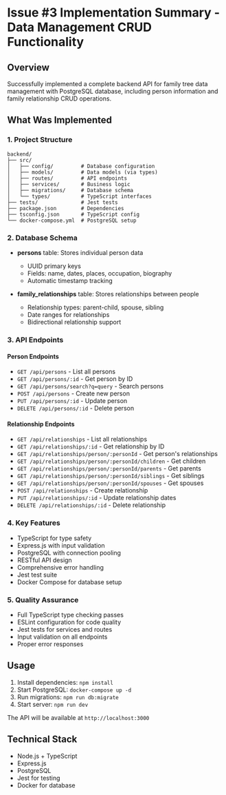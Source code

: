 # Issue #3 Implementation Summary - Data Management CRUD Functionality

## Overview
Successfully implemented a complete backend API for family tree data management with PostgreSQL database, including person information and family relationship CRUD operations.

## What Was Implemented

### 1. Project Structure
```
backend/
├── src/
│   ├── config/         # Database configuration
│   ├── models/         # Data models (via types)
│   ├── routes/         # API endpoints
│   ├── services/       # Business logic
│   ├── migrations/     # Database schema
│   └── types/          # TypeScript interfaces
├── tests/              # Jest tests
├── package.json        # Dependencies
├── tsconfig.json       # TypeScript config
└── docker-compose.yml  # PostgreSQL setup
```

### 2. Database Schema
- **persons** table: Stores individual person data
  - UUID primary keys
  - Fields: name, dates, places, occupation, biography
  - Automatic timestamp tracking
  
- **family_relationships** table: Stores relationships between people
  - Relationship types: parent-child, spouse, sibling
  - Date ranges for relationships
  - Bidirectional relationship support

### 3. API Endpoints

#### Person Endpoints
- `GET /api/persons` - List all persons
- `GET /api/persons/:id` - Get person by ID
- `GET /api/persons/search?q=query` - Search persons
- `POST /api/persons` - Create new person
- `PUT /api/persons/:id` - Update person
- `DELETE /api/persons/:id` - Delete person

#### Relationship Endpoints
- `GET /api/relationships` - List all relationships
- `GET /api/relationships/:id` - Get relationship by ID
- `GET /api/relationships/person/:personId` - Get person's relationships
- `GET /api/relationships/person/:personId/children` - Get children
- `GET /api/relationships/person/:personId/parents` - Get parents
- `GET /api/relationships/person/:personId/siblings` - Get siblings
- `GET /api/relationships/person/:personId/spouses` - Get spouses
- `POST /api/relationships` - Create relationship
- `PUT /api/relationships/:id` - Update relationship dates
- `DELETE /api/relationships/:id` - Delete relationship

### 4. Key Features
- TypeScript for type safety
- Express.js with input validation
- PostgreSQL with connection pooling
- RESTful API design
- Comprehensive error handling
- Jest test suite
- Docker Compose for database setup

### 5. Quality Assurance
- Full TypeScript type checking passes
- ESLint configuration for code quality
- Jest tests for services and routes
- Input validation on all endpoints
- Proper error responses

## Usage

1. Install dependencies: `npm install`
2. Start PostgreSQL: `docker-compose up -d`
3. Run migrations: `npm run db:migrate`
4. Start server: `npm run dev`

The API will be available at `http://localhost:3000`

## Technical Stack
- Node.js + TypeScript
- Express.js
- PostgreSQL
- Jest for testing
- Docker for database